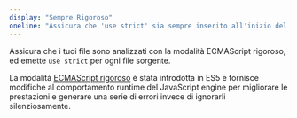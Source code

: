 ```yaml
---
display: "Sempre Rigoroso"
oneline: "Assicura che 'use strict' sia sempre inserito all'inizio del file"
---
```


Assicura che i tuoi file sono analizzati con la modalità ECMAScript rigoroso, ed emette `use strict` per ogni file sorgente.

La modalità [ECMAScript rigoroso](https://developer.mozilla.org/docs/Web/JavaScript/Reference/Strict_mode) è stata introdotta in ES5 e fornisce modifiche al comportamento runtime del JavaScript engine per migliorare le prestazioni e generare una serie di errori invece di ignorarli silenziosamente.
